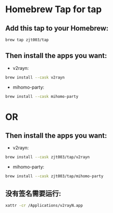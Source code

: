 # Homebrew Tap for tap

## Add this tap to your Homebrew:

```sh
brew tap zjt003/tap
```

## Then install the apps you want:

- v2rayn:
```sh
brew install --cask v2rayn
```

- mihomo-party:
```sh
brew install --cask mihomo-party
```
# OR

## Then install the apps you want:

- v2rayn:
```sh
brew install --cask zjt003/tap/v2rayn
```

- mihomo-party:
```sh
brew install --cask zjt003/tap/mihomo-party
```

## 没有签名需要运行:
```sh
xattr -cr /Applications/v2rayN.app
```
